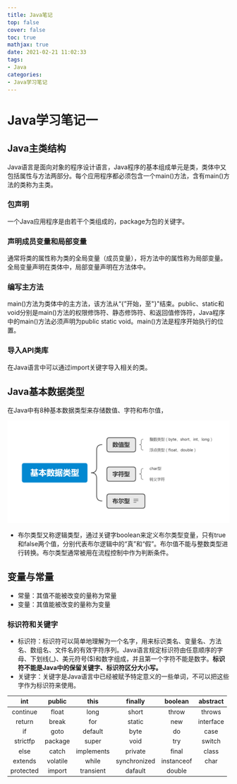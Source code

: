 ```yaml
---
title: Java笔记
top: false
cover: false
toc: true
mathjax: true
date: 2021-02-21 11:02:33
tags:
- Java
categories:
- Java学习笔记
---
```


# Java学习笔记一

<!--more-->

## Java主类结构

Java语言是面向对象的程序设计语言，Java程序的基本组成单元是类，类体中又包括属性与方法两部分。每个应用程序都必须包含一个main()方法，含有main()方法的类称为主类。

### 包声明

一个Java应用程序是由若干个类组成的，package为包的关键字。

### 声明成员变量和局部变量

通常将类的属性称为类的全局变量（成员变量），将方法中的属性称为局部变量。全局变量声明在类体中，局部变量声明在方法体中。

### 编写主方法

main()方法为类体中的主方法，该方法从“{”开始，至"}"结束。public、static和void分别是main()方法的权限修饰符、静态修饰符、和返回值修饰符，Java程序中的main()方法必须声明为public static void。main()方法是程序开始执行的位置。

### 导入API类库

在Java语言中可以通过import关键字导入相关的类。

## Java基本数据类型

在Java中有8种基本数据类型来存储数值、字符和布尔值，

![基本数据类型](./java-Note/基本数据类型.png)

* 布尔类型又称逻辑类型，通过关键字boolean来定义布尔类型变量，只有true和false两个值，分别代表布尔逻辑中的“真”和“假”。布尔值不能与整数类型进行转换。布尔类型通常被用在流程控制中作为判断条件。

## 变量与常量

* 常量：其值不能被改变的量称为常量
* 变量：其值能被改变的量称为变量

### 标识符和关键字

* 标识符：标识符可以简单地理解为一个名字，用来标识类名、变量名、方法名、数组名、文件名的有效字符序列。Java语言规定标识符由任意顺序的字母、下划线(_)、美元符号($)和数字组成，并且第一个字符不能是数字。**标识符不能是Java中的保留关键字、标识符区分大小写。**
* 关键字：关键字是Java语言中已经被赋予特定意义的一些单词，不可以把这些字作为标识符来使用。



|    int    |  public  |    this    |   finally    |  boolean   | abstract  |
| :-------: | :------: | :--------: | :----------: | :--------: | :-------: |
| continue  |  float   |    long    |    short     |   throw    |  throws   |
|  return   |  break   |    for     |    static    |    new     | interface |
|    if     |   goto   |  default   |     byte     |     do     |   case    |
| strictfp  | package  |   super    |     void     |    try     |  switch   |
|   else    |  catch   | implements |   private    |   final    |   class   |
|  extends  | volatile |   while    | synchronized | instanceof |   char    |
| protected |  import  | transient  |   dafault    |   double   |           |

